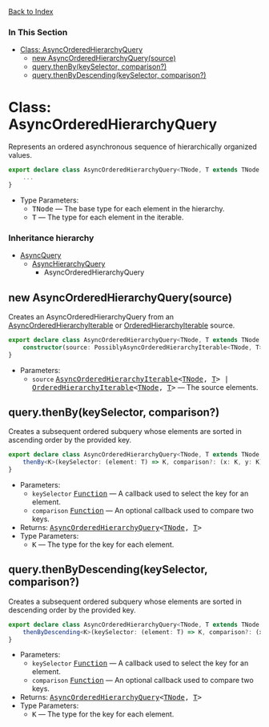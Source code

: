 [Back to Index](index.md)

### In This Section

* [Class: AsyncOrderedHierarchyQuery][AsyncOrderedHierarchyQuery]
    * [new AsyncOrderedHierarchyQuery(source)](#new-asyncorderedhierarchyquerysource)
    * [query.thenBy(keySelector, comparison?)](#querythenbykeyselector-comparison)
    * [query.thenByDescending(keySelector, comparison?)](#querythenbydescendingkeyselector-comparison)

# Class: AsyncOrderedHierarchyQuery
Represents an ordered asynchronous sequence of hierarchically organized values.

```ts
export declare class AsyncOrderedHierarchyQuery<TNode, T extends TNode = TNode> extends AsyncHierarchyQuery<TNode, T> implements AsyncOrderedIterable<T> {
    ...
}
```

* Type Parameters:
  * <a name="asyncorderedhierarchyquery-tnode"></a><samp>TNode</samp> &mdash; The base type for each element in the hierarchy.
  * <a name="asyncorderedhierarchyquery-t"></a><samp>T</samp> &mdash; The type for each element in the iterable.

### Inheritance hierarchy
* [AsyncQuery][]
  * [AsyncHierarchyQuery][]
    * AsyncOrderedHierarchyQuery



## new AsyncOrderedHierarchyQuery(source)
Creates an AsyncOrderedHierarchyQuery from an [AsyncOrderedHierarchyIterable][] or [OrderedHierarchyIterable][] source.

```ts
export declare class AsyncOrderedHierarchyQuery<TNode, T extends TNode = TNode> extends AsyncHierarchyQuery<TNode, T> implements AsyncOrderedIterable<T> {
    constructor(source: PossiblyAsyncOrderedHierarchyIterable<TNode, T>);
}
```

* Parameters:
  * `source` <samp>[AsyncOrderedHierarchyIterable][]&lt;[TNode][], [T][]&gt; | [OrderedHierarchyIterable][]&lt;[TNode][], [T][]&gt;</samp> &mdash; The source elements.



## query.thenBy(keySelector, comparison?)
Creates a subsequent ordered subquery whose elements are sorted in ascending order by the provided key.

```ts
export declare class AsyncOrderedHierarchyQuery<TNode, T extends TNode = TNode> extends AsyncHierarchyQuery<TNode, T> implements AsyncOrderedIterable<T> {
    thenBy<K>(keySelector: (element: T) => K, comparison?: (x: K, y: K) => number): AsyncOrderedHierarchyQuery<TNode, T>;
}
```

* Parameters:
  * `keySelector` <samp>[Function][]</samp> &mdash; A callback used to select the key for an element.
  * `comparison` <samp>[Function][]</samp> &mdash; An optional callback used to compare two keys.
* Returns: <samp>[AsyncOrderedHierarchyQuery][]&lt;[TNode][], [T][]&gt;</samp>
* Type Parameters:
    * <samp>K</samp> &mdash; The type for the key for each element.



## query.thenByDescending(keySelector, comparison?)
Creates a subsequent ordered subquery whose elements are sorted in descending order by the provided key.

```ts
export declare class AsyncOrderedHierarchyQuery<TNode, T extends TNode = TNode> extends AsyncHierarchyQuery<TNode, T> implements AsyncOrderedIterable<T> {
    thenByDescending<K>(keySelector: (element: T) => K, comparison?: (x: K, y: K) => number): AsyncOrderedHierarchyQuery<TNode, T>;
}
```

* Parameters:
  * `keySelector` <samp>[Function][]</samp> &mdash; A callback used to select the key for an element.
  * `comparison` <samp>[Function][]</samp> &mdash; An optional callback used to compare two keys.
* Returns: <samp>[AsyncOrderedHierarchyQuery][]&lt;[TNode][], [T][]&gt;</samp>
* Type Parameters:
    * <samp>K</samp> &mdash; The type for the key for each element.



[TNode]: #asyncorderedhierarchyquery-tnode
[T]: #asyncorderedhierarchyquery-t
[Queryable]: type-queryable.md#type-queryable
[AsyncQueryable]: type-queryable.md#type-asyncqueryable
[HierarchyProvider]: interface-hierarchyprovider.md#interface-hierarchyprovider
[Hierarchical]: interface-hierarchical.md#interface-hierarchical
[HierarchyIterable]: interface-hierarchyiterable.md#interface-hierarchyiterable
[OrderedIterable]: interface-orderediterable.md#interface-orderediterable
[OrderedHierarchyIterable]: interface-orderedhierarchyiterable.md#interface-orderedhierarchyiterable
[AsyncHierarchyIterable]: interface-asynchierarchyiterable.md#interface-asynchierarchyiterable
[AsyncOrderedIterable]: interface-asyncorderediterable.md#interface-asyncorderediterable
[AsyncOrderedHierarchyIterable]: interface-asyncorderedhierarchyiterable.md#interface-asyncorderedhierarchyiterable
[Grouping]: interface-grouping.md#interface-grouping
[Page]: interface-page.md#interface-page
[Lookup]: class-lookup.md#class-lookup
[Query]: class-query.md#class-query
[HierarchyQuery]: class-hierarchyquery.md#class-hierarchyquery
[OrderedQuery]: class-orderedquery.md#class-orderedquery
[OrderedHierarchyQuery]: class-orderedhierarchyquery.md#class-orderedhierarchyquery
[AsyncQuery]: class-asyncquery.md#class-asyncquery
[AsyncOrderedQuery]: class-asyncorderedquery.md#class-asyncorderedquery
[AsyncHierarchyQuery]: class-asynchierarchyquery.md#class-asynchierarchyquery
[AsyncOrderedHierarchyQuery]: class-asyncorderedhierarchyquery.md#class-asyncorderedhierarchyquery
[AsyncIterable]: http://ecma-international.org/ecma-262/6.0/index.html#sec-symbol.asynciterator
[AsyncIterator]: http://ecma-international.org/ecma-262/6.0/index.html#sec-symbol.asynciterator
[Iterable]: http://ecma-international.org/ecma-262/6.0/index.html#sec-symbol.iterator
[Iterator]: http://ecma-international.org/ecma-262/6.0/index.html#sec-symbol.iterator
[Number]: http://ecma-international.org/ecma-262/6.0/index.html#sec-number-constructor
[Boolean]: http://ecma-international.org/ecma-262/6.0/index.html#sec-boolean-constructor
[Object]: http://ecma-international.org/ecma-262/6.0/index.html#sec-object-constructor
[Function]: http://ecma-international.org/ecma-262/6.0/index.html#sec-function-constructor
[Error]: http://ecma-international.org/ecma-262/6.0/index.html#sec-error-constructor
[Promise]: http://ecma-international.org/ecma-262/6.0/index.html#sec-promise-constructor
[Map]: http://ecma-international.org/ecma-262/6.0/index.html#sec-map-constructor
[Set]: http://ecma-international.org/ecma-262/6.0/index.html#sec-set-constructor